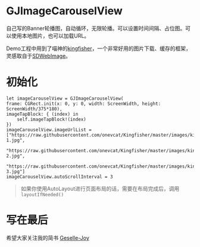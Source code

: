 # GJImageCarouselView
自己写的Banner轮播图，自动循环，无限轮播。可以设置时间间隔、占位图。可以使用本地图片，也可以加载URL。

Demo工程中用到了喵神的[kingfisher](https://github.com/onevcat/Kingfisher)，一个非常好用的图片下载、缓存的框架，灵感取自于[SDWebImage](https://github.com/rs/SDWebImage)。

# 初始化
```
let imageCarouselView = GJImageCarouselView(
frame: CGRect.init(x: 0, y: 0, width: ScreenWidth, height: ScreenWidth/375*180), 
imageTapBlock: { (index) in
	self.imageTapBlock!(index)
})
imageCarouselView.imageUrlList = ["https://raw.githubusercontent.com/onevcat/Kingfisher/master/images/kingfisher-1.jpg",
                                  "https://raw.githubusercontent.com/onevcat/Kingfisher/master/images/kingfisher-2.jpg",
                                  "https://raw.githubusercontent.com/onevcat/Kingfisher/master/images/kingfisher-3.jpg"]
imageCarouselView.autoScrollInterval = 3
```

> 如果你使用AutoLayout进行页面布局的话，需要在布局完成后，调用`layoutIfNeeded()`

# 写在最后
希望大家关注我的简书 [Geselle-Joy](http://www.jianshu.com/u/96ef11d38b00)